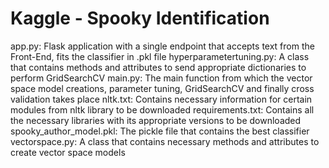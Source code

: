 # Kaggle - Spooky Identification

app.py: Flask application with a single endpoint that accepts text from the Front-End, fits the classifier in .pkl file 
hyperparametertuning.py: A class that contains methods and attributes to send appropriate dictionaries to perform GridSearchCV 
main.py: The main function from which the vector space model creations, parameter tuning, GridSearchCV and finally cross validation takes place
nltk.txt: Contains necessary information for certain modules from nltk library to be downloaded
requirements.txt: Contains all the necessary libraries with its appropriate versions to be downloaded
spooky_author_model.pkl: The pickle file that contains the best classifier
vectorspace.py: A class that contains necessary methods and attributes to create vector space models

